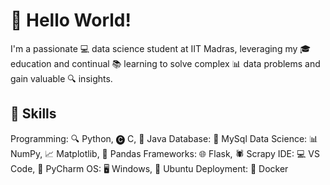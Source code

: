 # 👋 Hello World!

I'm a passionate 💻 data science student at IIT Madras, leveraging my 🎓 education and continual 📚 learning to solve complex 📊 data problems and gain valuable 🔍 insights.


## 🌟 Skills

Programming: 🔍 Python, 🅒 C, 🐍 Java
Database: 💾 MySql
Data Science: 📊 NumPy, 📈 Matplotlib, 🐼 Pandas
Frameworks: 🌐 Flask, 🕷️ Scrapy
IDE: 💻 VS Code, 🐍 PyCharm
OS: 🖥️ Windows, 🐧 Ubuntu
Deployment: 🐳 Docker
